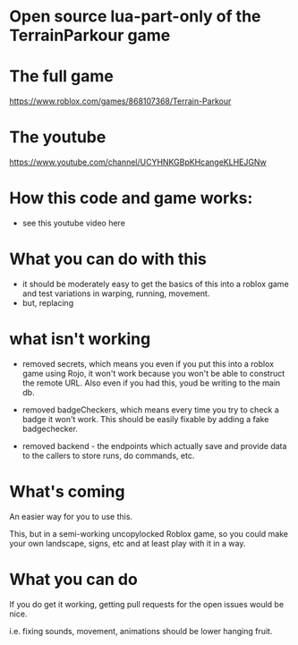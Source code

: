 Open source lua-part-only of the TerrainParkour game
=====================

The full game
=====================

https://www.roblox.com/games/868107368/Terrain-Parkour

The youtube
=====================

https://www.youtube.com/channel/UCYHNKGBpKHcangeKLHEJGNw


How this code and game works:
=====================

* see this youtube video <todo> here


What you can do with this
=====================

* it should be moderately easy to get the basics of this into a roblox game and test variations in warping, running, movement.
* but, replacing 



what isn't working
=====================

* removed secrets, which means you even if you put this into a roblox game using Rojo, it won't work because you won't be able to construct the remote URL.  Also  even if you had this, youd be writing to the main db.

* removed badgeCheckers, which means every time you try to check a badge it won't work. This should be easily fixable by adding a fake badgechecker.

* removed backend - the endpoints which actually save and provide data to the callers to store runs, do commands, etc.

What's coming
===============

An easier way for you to use this.

This, but in a semi-working uncopylocked Roblox game, so you could make your own landscape, signs, etc and at least play with it in a way.


What you can do
=================

If you do get it working, getting pull requests for the open issues would be nice.

i.e. fixing sounds, movement, animations should be lower hanging fruit.
